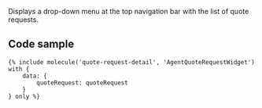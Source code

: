 Displays a drop-down menu at the top navigation bar with the list of quote requests.

## Code sample

```
{% include molecule('quote-request-detail', 'AgentQuoteRequestWidget') with {
    data: {
        quoteRequest: quoteRequest
    }
} only %}
```
